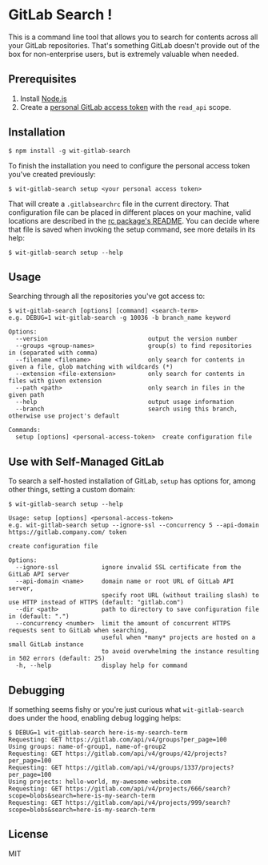 # GitLab Search !

This is a command line tool that allows you to search for contents across all your GitLab repositories.
That's something GitLab doesn't provide out of the box for non-enterprise users, but is extremely valuable
when needed.

## Prerequisites

1. Install [Node.js](https://nodejs.org)
2. Create a [personal GitLab access token](https://docs.gitlab.com/ee/user/profile/personal_access_tokens.html#creating-a-personal-access-token) with the `read_api` scope.

## Installation

```
$ npm install -g wit-gitlab-search
```

To finish the installation you need to configure the personal access token you've created previously:

```
$ wit-gitlab-search setup <your personal access token>
```

That will create a `.gitlabsearchrc` file in the current directory. That configuration file can be placed
in different places on your machine, valid locations are described in the [rc package's README](https://www.npmjs.com/package/rc#standards).
You can decide where that file is saved when invoking the setup command, see more details in its help:

```
$ wit-gitlab-search setup --help
```

## Usage

Searching through all the repositories you've got access to:

```
$ wit-gitlab-search [options] [command] <search-term>
e.g. DEBUG=1 wit-gitlab-search -g 10036 -b branch_name keyword

Options:
  --version                            output the version number
  --groups <group-names>               group(s) to find repositories in (separated with comma)
  --filename <filename>                only search for contents in given a file, glob matching with wildcards (*)
  --extension <file-extension>         only search for contents in files with given extension
  --path <path>                        only search in files in the given path
  --help                               output usage information
  --branch                             search using this branch, otherwise use project's default

Commands:
  setup [options] <personal-access-token>  create configuration file
```

## Use with Self-Managed GitLab

To search a self-hosted installation of GitLab, `setup` has options for, among other things, setting a custom domain:

```
$ wit-gitlab-search setup --help

Usage: setup [options] <personal-access-token>
e.g. wit-gitlab-search setup --ignore-ssl --concurrency 5 --api-domain https://gitlab.company.com/ token

create configuration file

Options:
  --ignore-ssl            ignore invalid SSL certificate from the GitLab API server
  --api-domain <name>     domain name or root URL of GitLab API server,
                          specify root URL (without trailing slash) to use HTTP instead of HTTPS (default: "gitlab.com")
  --dir <path>            path to directory to save configuration file in (default: ".")
  --concurrency <number>  limit the amount of concurrent HTTPS requests sent to GitLab when searching,
                          useful when *many* projects are hosted on a small GitLab instance
                          to avoid overwhelming the instance resulting in 502 errors (default: 25)
  -h, --help              display help for command
```

## Debugging

If something seems fishy or you're just curious what `wit-gitlab-search` does under the hood, enabling debug logging helps:

```
$ DEBUG=1 wit-gitlab-search here-is-my-search-term
Requesting: GET https://gitlab.com/api/v4/groups?per_page=100
Using groups: name-of-group1, name-of-group2
Requesting: GET https://gitlab.com/api/v4/groups/42/projects?per_page=100
Requesting: GET https://gitlab.com/api/v4/groups/1337/projects?per_page=100
Using projects: hello-world, my-awesome-website.com
Requesting: GET https://gitlab.com/api/v4/projects/666/search?scope=blobs&search=here-is-my-search-term
Requesting: GET https://gitlab.com/api/v4/projects/999/search?scope=blobs&search=here-is-my-search-term
```

## License

MIT
